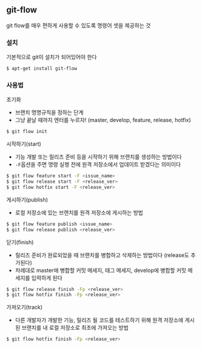 ## git-flow
git flow를 매우 편하게 사용할 수 있도록 명령어 셋을 제공하는 것

### 설치
기본적으로 git이 설치가 되어있어야 한다
```bash
$ apt-get install git-flow
```

### 사용법
초기화
- 브랜치 명명규칙을 정하는 단계
- 그냥 끝날 때까지 엔터를 누르자! (master, develop, feature, release, hotfix)
```bash
$ git flow init
```

시작하기(start)
- 기능 개발 또는 릴리즈 준비 등을 시작하기 위해 브랜치를 생성하는 방법이다
- `-F`옵션을 주면 명령 실행 전에 원격 저장소에서 업데이트 받겠다는 의미이다
```bash
$ git flow feature start -F <issue_name>
$ git flow release start -F <release_ver>
$ git flow hotfix start -F <release_ver>
```
게시하기(publish)
- 로컬 저장소에 있는 브랜치를 원격 저장소에 게시하는 방법
```bash
$ git flow feature publish <issue_name>
$ git flow release publish <release_ver>
```
닫기(finish)
- 릴리즈 준비가 완료되었을 때 브랜치를 병합하고 삭제하는 방법이다 (release도 추가된다)
- 차례대로 master에 병합할 커밋 메세지, 태그 메세지, develop에 병합할 커밋 메세지를 입력하게 된다
```bash
$ git flow release finish -Fp <release_ver>
$ git flow hotfix finish -Fp <release_ver>
```
가져오기(track)
- 다른 개발자가 개발한 기능, 릴리즈 될 코드를 테스트하기 위해 원격 저장소에 게시된 브랜치를 내 로컬 저장소로 최초에 가져오는 방법
```bash
$ git flow hotfix finish -Fp <release_ver>
```
